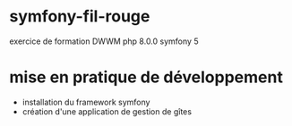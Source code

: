 # symfony-fil-rouge

exercice de formation DWWM
php 8.0.0
symfony 5

# mise en pratique de développement

- installation du framework symfony
- création d'une application de gestion de gîtes
